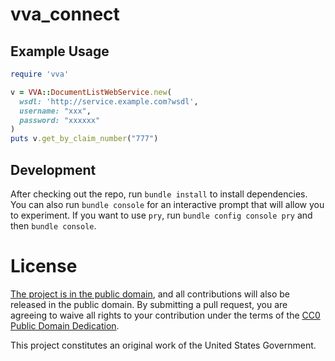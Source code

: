 vva_connect
===

Example Usage
------------- 

```ruby
require 'vva'

v = VVA::DocumentListWebService.new(
  wsdl: 'http://service.example.com?wsdl',
  username: "xxx",
  password: "xxxxxx"
)
puts v.get_by_claim_number("777")
```

## Development

After checking out the repo, run `bundle install` to install dependencies. You can also run `bundle console` for an interactive prompt that will allow you to experiment. If you want to use `pry`, run `bundle config console pry` and then `bundle console`.

License
=======

[The project is in the public domain](LICENSE.md), and all contributions will also be released in the public domain. By submitting a pull request, you are agreeing to waive all rights to your contribution under the terms of the [CC0 Public Domain Dedication](http://creativecommons.org/publicdomain/zero/1.0/).

This project constitutes an original work of the United States Government.

